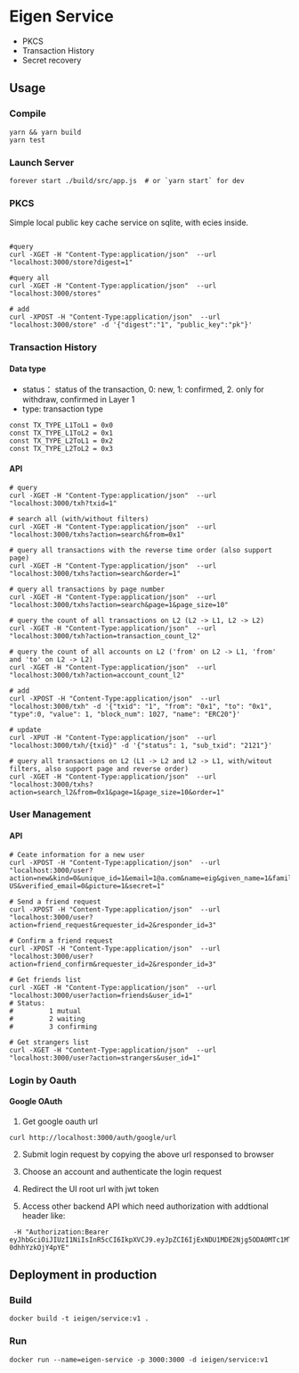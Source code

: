 # Eigen Service

- PKCS
- Transaction History
- Secret recovery

## Usage

### Compile

```
yarn && yarn build
yarn test
```

### Launch Server

```
forever start ./build/src/app.js  # or `yarn start` for dev
```

### PKCS

Simple local public key cache service on sqlite, with ecies inside.

```

#query
curl -XGET -H "Content-Type:application/json"  --url "localhost:3000/store?digest=1"

#query all
curl -XGET -H "Content-Type:application/json"  --url "localhost:3000/stores"

# add
curl -XPOST -H "Content-Type:application/json"  --url "localhost:3000/store" -d '{"digest":"1", "public_key":"pk"}'
```

### Transaction History

#### Data type

- status： status of the transaction, 0: new, 1: confirmed, 2. only for withdraw, confirmed in Layer 1
- type: transaction type

```
const TX_TYPE_L1ToL1 = 0x0
const TX_TYPE_L1ToL2 = 0x1
const TX_TYPE_L2ToL1 = 0x2
const TX_TYPE_L2ToL2 = 0x3
```

#### API

```
# query
curl -XGET -H "Content-Type:application/json"  --url "localhost:3000/txh?txid=1"

# search all (with/without filters)
curl -XGET -H "Content-Type:application/json"  --url "localhost:3000/txhs?action=search&from=0x1"

# query all transactions with the reverse time order (also support page)
curl -XGET -H "Content-Type:application/json"  --url "localhost:3000/txhs?action=search&order=1"

# query all transactions by page number
curl -XGET -H "Content-Type:application/json"  --url "localhost:3000/txhs?action=search&page=1&page_size=10"

# query the count of all transactions on L2 (L2 -> L1, L2 -> L2)
curl -XGET -H "Content-Type:application/json"  --url "localhost:3000/txh?action=transaction_count_l2"

# query the count of all accounts on L2 ('from' on L2 -> L1, 'from' and 'to' on L2 -> L2)
curl -XGET -H "Content-Type:application/json"  --url "localhost:3000/txh?action=account_count_l2"

# add
curl -XPOST -H "Content-Type:application/json"  --url "localhost:3000/txh" -d '{"txid": "1", "from": "0x1", "to": "0x1", "type":0, "value": 1, "block_num": 1027, "name": "ERC20"}'

# update
curl -XPUT -H "Content-Type:application/json"  --url "localhost:3000/txh/{txid}" -d '{"status": 1, "sub_txid": "2121"}'

# query all transactions on L2 (L1 -> L2 and L2 -> L1, with/witout filters, also support page and reverse order)
curl -XGET -H "Content-Type:application/json"  --url "localhost:3000/txhs?action=search_l2&from=0x1&page=1&page_size=10&order=1"
```

### User Management

#### API

```
# Ceate information for a new user
curl -XPOST -H "Content-Type:application/json"  --url "localhost:3000/user?action=new&kind=0&unique_id=1&email=1@a.com&name=eig&given_name=1&family_name=2&locale=en-US&verified_email=0&picture=1&secret=1"

# Send a friend request
curl -XPOST -H "Content-Type:application/json"  --url "localhost:3000/user?action=friend_request&requester_id=2&responder_id=3"

# Confirm a friend request
curl -XPOST -H "Content-Type:application/json"  --url "localhost:3000/user?action=friend_confirm&requester_id=2&responder_id=3"

# Get friends list
curl -XGET -H "Content-Type:application/json"  --url "localhost:3000/user?action=friends&user_id=1"
# Status:
#         1 mutual
#         2 waiting
#         3 confirming

# Get strangers list
curl -XGET -H "Content-Type:application/json"  --url "localhost:3000/user?action=strangers&user_id=1"
```

### Login by Oauth

#### Google OAuth

1. Get google oauth url

```
curl http://localhost:3000/auth/google/url
```

2. Submit login request by copying the above url responsed to browser

3. Choose an account and authenticate the login request

4. Redirect the UI root url with jwt token

5. Access other backend API which need authorization with addtional header like:

```
 -H "Authorization:Bearer eyJhbGciOiJIUzI1NiIsInR5cCI6IkpXVCJ9.eyJpZCI6IjExNDU1MDE2Njg5ODA0MTc1MTU3OSIsImVtYWlsIjoiaGliZHVhbkBnbWFpbC5jb20iLCJ2ZXJpZmllZF9lbWFpbCI6dHJ1ZSwibmFtZSI6IlN0ZXBoZW4iLCJnaXZlbl9uYW1lIjoiU3RlcGhlbiIsInBpY3R1cmUiOiJodHRwczovL2xoMy5nb29nbGV1c2VyY29udGVudC5jb20vYS0vQU9oMTRHajJxZ2poczV6Qk15VzJ6Y0dUeEpyMG9FSmhiTkVaRmdnWm1xUXhEUT1zOTYtYyIsImxvY2FsZSI6InpoLUNOIiwiaWF0IjoxNjM0NDg3MjQyfQ.dkuRxjKyQNtUb2sZFvJ4RXW59p0D-0dhhYzkOjY4pYE"
```

## Deployment in production

### Build

```
docker build -t ieigen/service:v1 .
```

### Run

```
docker run --name=eigen-service -p 3000:3000 -d ieigen/service:v1
```
